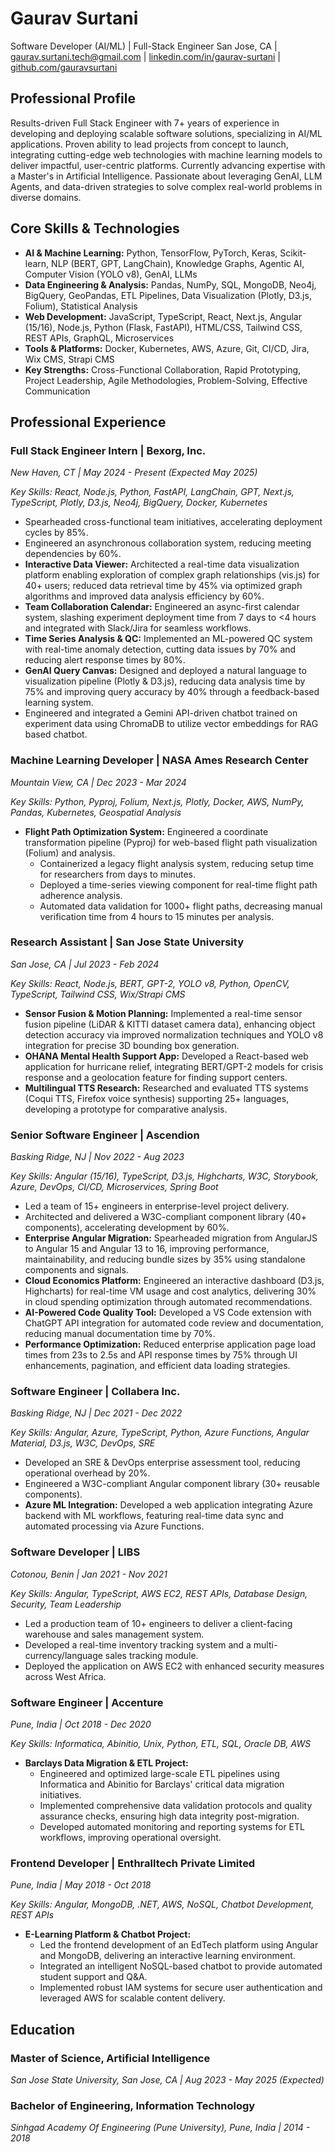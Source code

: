 # Gaurav Surtani
Software Developer (AI/ML) | Full-Stack Engineer
San Jose, CA | gaurav.surtani.tech@gmail.com | [linkedin.com/in/gaurav-surtani](https://www.linkedin.com/in/gaurav-surtani) | [github.com/gauravsurtani](https://github.com/gauravsurtani)

## Professional Profile
Results-driven Full Stack Engineer with 7+ years of experience in developing and deploying scalable software solutions, specializing in AI/ML applications. Proven ability to lead projects from concept to launch, integrating cutting-edge web technologies with machine learning models to deliver impactful, user-centric platforms. Currently advancing expertise with a Master's in Artificial Intelligence. Passionate about leveraging GenAI, LLM Agents, and data-driven strategies to solve complex real-world problems in diverse domains.

## Core Skills & Technologies
*   **AI & Machine Learning:** Python, TensorFlow, PyTorch, Keras, Scikit-learn, NLP (BERT, GPT, LangChain), Knowledge Graphs, Agentic AI, Computer Vision (YOLO v8), GenAI, LLMs
*   **Data Engineering & Analysis:** Pandas, NumPy, SQL, MongoDB, Neo4j, BigQuery, GeoPandas, ETL Pipelines, Data Visualization (Plotly, D3.js, Folium), Statistical Analysis
*   **Web Development:** JavaScript, TypeScript, React, Next.js, Angular (15/16), Node.js, Python (Flask, FastAPI), HTML/CSS, Tailwind CSS, REST APIs, GraphQL, Microservices
*   **Tools & Platforms:** Docker, Kubernetes, AWS, Azure, Git, CI/CD, Jira, Wix CMS, Strapi CMS
*   **Key Strengths:** Cross-Functional Collaboration, Rapid Prototyping, Project Leadership, Agile Methodologies, Problem-Solving, Effective Communication

## Professional Experience

### Full Stack Engineer Intern | Bexorg, Inc.
*New Haven, CT | May 2024 - Present (Expected May 2025)*

*Key Skills: React, Node.js, Python, FastAPI, LangChain, GPT, Next.js, TypeScript, Plotly, D3.js, Neo4j, BigQuery, Docker, Kubernetes*

*   Spearheaded cross-functional team initiatives, accelerating deployment cycles by 85%.
*   Engineered an asynchronous collaboration system, reducing meeting dependencies by 60%.
*   **Interactive Data Viewer:** Architected a real-time data visualization platform enabling exploration of complex graph relationships (vis.js) for 40+ users; reduced data retrieval time by 45% via optimized graph algorithms and improved data analysis efficiency by 60%.
*   **Team Collaboration Calendar:** Engineered an async-first calendar system, slashing experiment deployment time from 7 days to <4 hours and integrated with Slack/Jira for seamless workflows.
*   **Time Series Analysis & QC:** Implemented an ML-powered QC system with real-time anomaly detection, cutting data issues by 70% and reducing alert response times by 80%.
*   **GenAI Query Canvas:** Designed and deployed a natural language to visualization pipeline (Plotly & D3.js), reducing data analysis time by 75% and improving query accuracy by 40% through a feedback-based learning system.
*   Engineered and integrated a Gemini API-driven chatbot trained on experiment data using ChromaDB to utilize vector embeddings for RAG based chatbot.

### Machine Learning Developer | NASA Ames Research Center
*Mountain View, CA | Dec 2023 - Mar 2024*

*Key Skills: Python, Pyproj, Folium, Next.js, Plotly, Docker, AWS, NumPy, Pandas, Kubernetes, Geospatial Analysis*

*   **Flight Path Optimization System:** Engineered a coordinate transformation pipeline (Pyproj) for web-based flight path visualization (Folium) and analysis.
    *   Containerized a legacy flight analysis system, reducing setup time for researchers from days to minutes.
    *   Deployed a time-series viewing component for real-time flight path adherence analysis.
    *   Automated data validation for 1000+ flight paths, decreasing manual verification time from 4 hours to 15 minutes per analysis.

### Research Assistant | San Jose State University
*San Jose, CA | Jul 2023 - Feb 2024*

*Key Skills: React, Node.js, BERT, GPT-2, YOLO v8, Python, OpenCV, TypeScript, Tailwind CSS, Wix/Strapi CMS*

*   **Sensor Fusion & Motion Planning:** Implemented a real-time sensor fusion pipeline (LiDAR & KITTI dataset camera data), enhancing object detection accuracy via improved normalization techniques and YOLO v8 integration for precise 3D bounding box generation.
*   **OHANA Mental Health Support App:** Developed a React-based web application for hurricane relief, integrating BERT/GPT-2 models for crisis response and a geolocation feature for finding support centers.
*   **Multilingual TTS Research:** Researched and evaluated TTS systems (Coqui TTS, Firefox voice synthesis) supporting 25+ languages, developing a prototype for comparative analysis.

### Senior Software Engineer | Ascendion
*Basking Ridge, NJ | Nov 2022 - Aug 2023*

*Key Skills: Angular (15/16), TypeScript, D3.js, Highcharts, W3C, Storybook, Azure, DevOps, CI/CD, Microservices, Spring Boot*

*   Led a team of 15+ engineers in enterprise-level project delivery.
*   Architected and delivered a W3C-compliant component library (40+ components), accelerating development by 60%.
*   **Enterprise Angular Migration:** Spearheaded migration from AngularJS to Angular 15 and Angular 13 to 16, improving performance, maintainability, and reducing bundle sizes by 35% using standalone components and signals.
*   **Cloud Economics Platform:** Engineered an interactive dashboard (D3.js, Highcharts) for real-time VM usage and cost analytics, delivering 30% in cloud spending optimization through automated recommendations.
*   **AI-Powered Code Quality Tool:** Developed a VS Code extension with ChatGPT API integration for automated code review and documentation, reducing manual documentation time by 70%.
*   **Performance Optimization:** Reduced enterprise application page load times from 23s to 2.5s and API response times by 75% through UI enhancements, pagination, and efficient data loading strategies.

### Software Engineer | Collabera Inc.
*Basking Ridge, NJ | Dec 2021 - Dec 2022*

*Key Skills: Angular, Azure, TypeScript, Python, Azure Functions, Angular Material, D3.js, W3C, DevOps, SRE*

*   Developed an SRE & DevOps enterprise assessment tool, reducing operational overhead by 20%.
*   Engineered a W3C-compliant Angular component library (30+ reusable components).
*   **Azure ML Integration:** Developed a web application integrating Azure backend with ML workflows, featuring real-time data sync and automated processing via Azure Functions.

### Software Developer | LIBS
*Cotonou, Benin | Jan 2021 - Nov 2021*

*Key Skills: Angular, TypeScript, AWS EC2, REST APIs, Database Design, Security, Team Leadership*

*   Led a production team of 10+ engineers to deliver a client-facing warehouse and sales management system.
*   Developed a real-time inventory tracking system and a multi-currency/language sales tracking module.
*   Deployed the application on AWS EC2 with enhanced security measures across West Africa.

### Software Engineer | Accenture
*Pune, India | Oct 2018 - Dec 2020*

*Key Skills: Informatica, Abinitio, Unix, Python, ETL, SQL, Oracle DB, AWS*

*   **Barclays Data Migration & ETL Project:**
    *   Engineered and optimized large-scale ETL pipelines using Informatica and Abinitio for Barclays' critical data migration initiatives.
    *   Implemented comprehensive data validation protocols and quality assurance checks, ensuring high data integrity post-migration.
    *   Developed automated monitoring and reporting systems for ETL workflows, improving operational oversight.

### Frontend Developer | Enthralltech Private Limited
*Pune, India | May 2018 - Oct 2018*

*Key Skills: Angular, MongoDB, .NET, AWS, NoSQL, Chatbot Development, REST APIs*

*   **E-Learning Platform & Chatbot Project:**
    *   Led the frontend development of an EdTech platform using Angular and MongoDB, delivering an interactive learning environment.
    *   Integrated an intelligent NoSQL-based chatbot to provide automated student support and Q&A.
    *   Implemented robust IAM systems for secure user authentication and leveraged AWS for scalable content delivery.

## Education

### Master of Science, Artificial Intelligence
*San Jose State University, San Jose, CA | Aug 2023 - May 2025 (Expected)*

### Bachelor of Engineering, Information Technology
*Sinhgad Academy Of Engineering (Pune University), Pune, India | 2014 - 2018* 